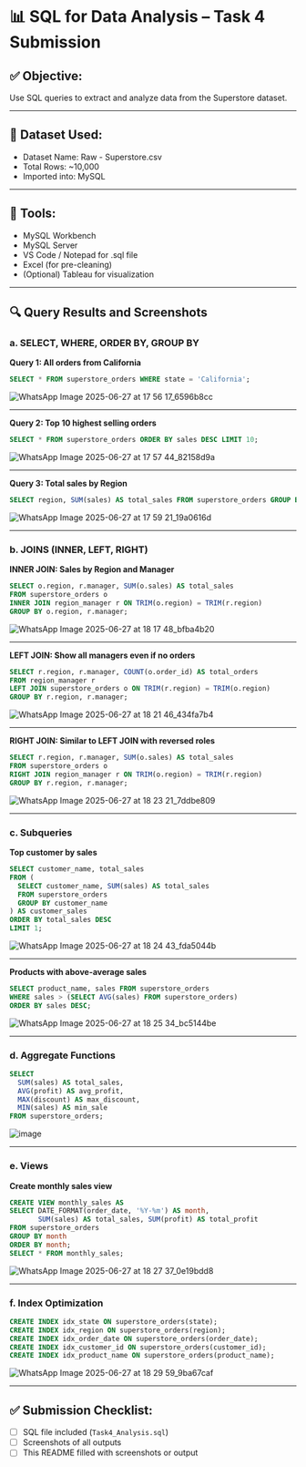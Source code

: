 # 📊 SQL for Data Analysis – Task 4 Submission

## ✅ Objective:
Use SQL queries to extract and analyze data from the Superstore dataset.

---

## 📁 Dataset Used:
- Dataset Name: Raw - Superstore.csv
- Total Rows: ~10,000
- Imported into: MySQL

---

## 🔧 Tools:
- MySQL Workbench
- MySQL Server
- VS Code / Notepad for .sql file
- Excel (for pre-cleaning)
- (Optional) Tableau for visualization

---

## 🔍 Query Results and Screenshots

### a. SELECT, WHERE, ORDER BY, GROUP BY

**Query 1: All orders from California**
```sql
SELECT * FROM superstore_orders WHERE state = 'California';
```
![WhatsApp Image 2025-06-27 at 17 56 17_6596b8cc](https://github.com/user-attachments/assets/94493305-0f59-4255-b096-8fea6b5aa258)


---

**Query 2: Top 10 highest selling orders**
```sql
SELECT * FROM superstore_orders ORDER BY sales DESC LIMIT 10;
```
![WhatsApp Image 2025-06-27 at 17 57 44_82158d9a](https://github.com/user-attachments/assets/d7602d68-4bd3-4b02-a35b-68726338a0b5)


---

**Query 3: Total sales by Region**
```sql
SELECT region, SUM(sales) AS total_sales FROM superstore_orders GROUP BY region ORDER BY total_sales DESC;
```
![WhatsApp Image 2025-06-27 at 17 59 21_19a0616d](https://github.com/user-attachments/assets/31117444-eb82-4975-9fbb-2a86b834b64f)


---

### b. JOINS (INNER, LEFT, RIGHT)

**INNER JOIN: Sales by Region and Manager**
```sql
SELECT o.region, r.manager, SUM(o.sales) AS total_sales
FROM superstore_orders o
INNER JOIN region_manager r ON TRIM(o.region) = TRIM(r.region)
GROUP BY o.region, r.manager;
```
![WhatsApp Image 2025-06-27 at 18 17 48_bfba4b20](https://github.com/user-attachments/assets/3c668c1b-3600-46db-9913-0785713b4ca6)


---

**LEFT JOIN: Show all managers even if no orders**
```sql
SELECT r.region, r.manager, COUNT(o.order_id) AS total_orders
FROM region_manager r
LEFT JOIN superstore_orders o ON TRIM(r.region) = TRIM(o.region)
GROUP BY r.region, r.manager;
```
![WhatsApp Image 2025-06-27 at 18 21 46_434fa7b4](https://github.com/user-attachments/assets/b5feaa95-c5a6-41cf-8837-7bf392a76623)


---

**RIGHT JOIN: Similar to LEFT JOIN with reversed roles**
```sql
SELECT r.region, r.manager, SUM(o.sales) AS total_sales
FROM superstore_orders o
RIGHT JOIN region_manager r ON TRIM(o.region) = TRIM(r.region)
GROUP BY r.region, r.manager;
```
![WhatsApp Image 2025-06-27 at 18 23 21_7ddbe809](https://github.com/user-attachments/assets/e20da5ee-4994-4317-9a86-96c9b1012c88)


---

### c. Subqueries

**Top customer by sales**
```sql
SELECT customer_name, total_sales
FROM (
  SELECT customer_name, SUM(sales) AS total_sales
  FROM superstore_orders
  GROUP BY customer_name
) AS customer_sales
ORDER BY total_sales DESC
LIMIT 1;
```
![WhatsApp Image 2025-06-27 at 18 24 43_fda5044b](https://github.com/user-attachments/assets/6c8f6743-adca-418b-a9a3-3351ce919a84)

---

**Products with above-average sales**
```sql
SELECT product_name, sales FROM superstore_orders
WHERE sales > (SELECT AVG(sales) FROM superstore_orders)
ORDER BY sales DESC;
```
![WhatsApp Image 2025-06-27 at 18 25 34_bc5144be](https://github.com/user-attachments/assets/44f03668-25ef-4010-a387-1863f2a0e229)

---

### d. Aggregate Functions

```sql
SELECT 
  SUM(sales) AS total_sales,
  AVG(profit) AS avg_profit,
  MAX(discount) AS max_discount,
  MIN(sales) AS min_sale
FROM superstore_orders;
```
![image](https://github.com/user-attachments/assets/b26d8b6a-4acb-402f-8671-be224cd5fa9c)



---

### e. Views

**Create monthly sales view**
```sql
CREATE VIEW monthly_sales AS
SELECT DATE_FORMAT(order_date, '%Y-%m') AS month,
       SUM(sales) AS total_sales, SUM(profit) AS total_profit
FROM superstore_orders
GROUP BY month
ORDER BY month;
SELECT * FROM monthly_sales;
```
![WhatsApp Image 2025-06-27 at 18 27 37_0e19bdd8](https://github.com/user-attachments/assets/69a9f0cc-82a7-4241-b2e9-25e429babdb4)


---

### f. Index Optimization

```sql
CREATE INDEX idx_state ON superstore_orders(state);
CREATE INDEX idx_region ON superstore_orders(region);
CREATE INDEX idx_order_date ON superstore_orders(order_date);
CREATE INDEX idx_customer_id ON superstore_orders(customer_id);
CREATE INDEX idx_product_name ON superstore_orders(product_name);
```
![WhatsApp Image 2025-06-27 at 18 29 59_9ba67caf](https://github.com/user-attachments/assets/2b01145d-2dbf-485c-a014-0e9a8076fcea)


---

## ✅ Submission Checklist:
- [ ] SQL file included (`Task4_Analysis.sql`)
- [ ] Screenshots of all outputs
- [ ] This README filled with screenshots or output
